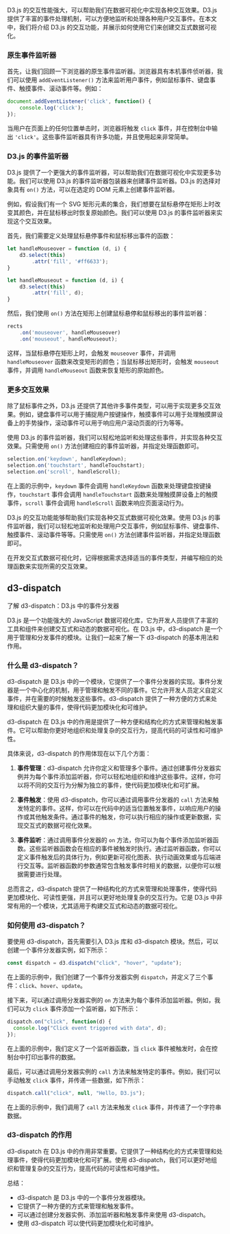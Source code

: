 D3.js 的交互性能强大，可以帮助我们在数据可视化中实现各种交互效果。D3.js 提供了丰富的事件处理机制，可以方便地监听和处理各种用户交互事件。在本文中，我们将介绍 D3.js 的交互功能，并展示如何使用它们来创建交互式数据可视化。

### 原生事件监听器

首先，让我们回顾一下浏览器的原生事件监听器。浏览器具有本机事件侦听器，我们可以使用 `addEventListener()` 方法来监听用户事件，例如鼠标事件、键盘事件、触摸事件、滚动事件等。例如：

```javascript
document.addEventListener('click', function() {
    console.log('click');
});
```

当用户在页面上的任何位置单击时，浏览器将触发 `click` 事件，并在控制台中输出 `'click'`。这些事件监听器具有许多功能，并且使用起来非常简单。

### D3.js 的事件监听器

D3.js 提供了一个更强大的事件监听器，可以帮助我们在数据可视化中实现更多功能。我们可以使用 D3.js 的事件监听器包装器来创建事件监听器。D3.js 的选择对象具有 `on()` 方法，可以在选定的 DOM 元素上创建事件监听器。

例如，假设我们有一个 SVG 矩形元素的集合，我们想要在鼠标悬停在矩形上时改变其颜色，并在鼠标移出时恢复原始颜色。我们可以使用 D3.js 的事件监听器来实现这个交互效果。

首先，我们需要定义处理鼠标悬停事件和鼠标移出事件的函数：

```javascript
let handleMouseover = function (d, i) {
    d3.select(this)
        .attr('fill', '#ff6633');
}

let handleMouseout = function (d, i) {
    d3.select(this)
        .attr('fill', d);
}
```

然后，我们使用 `on()` 方法在矩形上创建鼠标悬停和鼠标移出的事件监听器：

```javascript
rects
    .on('mouseover', handleMouseover)
    .on('mouseout', handleMouseout);
```

这样，当鼠标悬停在矩形上时，会触发 `mouseover` 事件，并调用 `handleMouseover` 函数来改变矩形的颜色；当鼠标移出矩形时，会触发 `mouseout` 事件，并调用 `handleMouseout` 函数来恢复矩形的原始颜色。

### 更多交互效果

除了鼠标事件之外，D3.js 还提供了其他许多事件类型，可以用于实现更多交互效果。例如，键盘事件可以用于捕捉用户按键操作，触摸事件可以用于处理触摸屏设备上的手势操作，滚动事件可以用于响应用户滚动页面的行为等等。

使用 D3.js 的事件监听器，我们可以轻松地监听和处理这些事件，并实现各种交互效果。只需使用 `on()` 方法创建相应的事件监听器，并指定处理函数即可。

```javascript
selection.on('keydown', handleKeydown);
selection.on('touchstart', handleTouchstart);
selection.on('scroll', handleScroll);
```

在上面的示例中，`keydown` 事件会调用 `handleKeydown` 函数来处理键盘按键操作，`touchstart` 事件会调用 `handleTouchstart` 函数来处理触摸屏设备上的触摸事件，`scroll` 事件会调用 `handleScroll` 函数来响应页面滚动行为。

D3.js 的交互功能能够帮助我们实现各种交互式数据可视化效果。使用 D3.js 的事件监听器，我们可以轻松地监听和处理用户交互事件，例如鼠标事件、键盘事件、触摸事件、滚动事件等等。只需使用 `on()` 方法创建事件监听器，并指定处理函数即可。

在开发交互式数据可视化时，记得根据需求选择适当的事件类型，并编写相应的处理函数来实现所需的交互效果。

## d3-dispatch

了解 d3-dispatch：D3.js 中的事件分发器

D3.js 是一个功能强大的 JavaScript 数据可视化库，它为开发人员提供了丰富的工具和组件来创建交互式和动态的数据可视化。在 D3.js 中，d3-dispatch 是一个用于管理和分发事件的模块。让我们一起来了解一下 d3-dispatch 的基本用法和作用。

### 什么是 d3-dispatch？

d3-dispatch 是 D3.js 中的一个模块，它提供了一个事件分发器的实现。事件分发器是一个中心化的机制，用于管理和触发不同的事件。它允许开发人员定义自定义事件，并在需要的时候触发这些事件。d3-dispatch 提供了一种方便的方式来处理和组织大量的事件，使得代码更加模块化和可维护。

d3-dispatch 在 D3.js 中的作用是提供了一种方便和结构化的方式来管理和触发事件。它可以帮助你更好地组织和处理复杂的交互行为，提高代码的可读性和可维护性。

具体来说，d3-dispatch 的作用体现在以下几个方面：

1. **事件管理**：d3-dispatch 允许你定义和管理多个事件。通过创建事件分发器实例并为每个事件添加监听器，你可以轻松地组织和维护这些事件。这样，你可以将不同的交互行为分解为独立的事件，使代码更加模块化和可扩展。

2. **事件触发**：使用 d3-dispatch，你可以通过调用事件分发器的 `call` 方法来触发特定的事件。这样，你可以在代码中的适当位置触发事件，以响应用户的操作或其他触发条件。通过事件的触发，你可以执行相应的操作或更新数据，实现交互式的数据可视化效果。

3. **事件监听**：通过调用事件分发器的 `on` 方法，你可以为每个事件添加监听器函数。这些监听器函数会在相应的事件被触发时执行。通过监听器函数，你可以定义事件触发后的具体行为，例如更新可视化图表、执行动画效果或与后端进行交互等。监听器函数的参数通常包含触发事件时相关的数据，以便你可以根据需要进行处理。

总而言之，d3-dispatch 提供了一种结构化的方式来管理和处理事件，使得代码更加模块化、可读性更强，并且可以更好地处理复杂的交互行为。它是 D3.js 中非常有用的一个模块，尤其适用于构建交互式和动态的数据可视化。

### 如何使用 d3-dispatch？

要使用 d3-dispatch，首先需要引入 D3.js 库和 d3-dispatch 模块。然后，可以创建一个事件分发器实例，如下所示：

```javascript
const dispatch = d3.dispatch("click", "hover", "update");
```

在上面的示例中，我们创建了一个事件分发器实例 `dispatch`，并定义了三个事件：`click`、`hover`、`update`。

接下来，可以通过调用分发器实例的 `on` 方法来为每个事件添加监听器。例如，我们可以为 `click` 事件添加一个监听器，如下所示：

```javascript
dispatch.on("click", function(d) {
  console.log("Click event triggered with data", d);
});
```

在上面的示例中，我们定义了一个监听器函数，当 `click` 事件被触发时，会在控制台中打印出事件的数据。

最后，可以通过调用分发器实例的 `call` 方法来触发特定的事件。例如，我们可以手动触发 `click` 事件，并传递一些数据，如下所示：

```javascript
dispatch.call("click", null, "Hello, D3.js");
```

在上面的示例中，我们调用了 `call` 方法来触发 `click` 事件，并传递了一个字符串数据。

### d3-dispatch 的作用

d3-dispatch 在 D3.js 中的作用非常重要。它提供了一种结构化的方式来管理和处理事件，使得代码更加模块化和可扩展。使用 d3-dispatch，我们可以更好地组织和管理复杂的交互行为，提高代码的可读性和可维护性。

总结：
- d3-dispatch 是 D3.js 中的一个事件分发器模块。
- 它提供了一种方便的方式来管理和触发事件。
- 可以通过创建分发器实例、添加监听器和触发事件来使用 d3-dispatch。
- 使用 d3-dispatch 可以使代码更加模块化和可维护。
